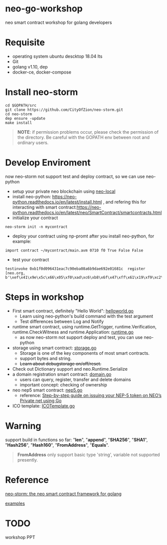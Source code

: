 # neo-go-workshop
neo smart contract workshop for golang developers
# Requisite
* operating system ubuntu descktop 18.04 lts
* Git
* golang v1.10, dep 
* docker-ce, docker-compose

# Install neo-storm
```
cd $GOPATH/src
git clone https://github.com/CityOfZion/neo-storm.git
cd neo-storm
dep ensure -update
make install
```
> **NOTE**: if permission problems occur, please check the permission of the directory. Be careful with the GOPATH env between root and ordinary users.

# Develop Enviroment
 now neo-storm not support test and deploy contract, so we can use neo-python
 
* setup your private neo blockchain using [neo-local](https://github.com/cityofzion/neo-local)
* install neo-python: https://neo-python.readthedocs.io/en/latest/install.html , and refering this for interacting with smart contract:https://neo-python.readthedocs.io/en/latest/neo/SmartContract/smartcontracts.html
* initialize your contract
```
neo-storm init -n mycontract
```
* deploy your contract using np-promt after you install neo-python, for example:
```
import contract ~/mycontract/main.avm 0710 f0 True False False
```
* test your contract
```
testinvoke 0xb1f0d096431eac7c90eba08a6b9dae692e01681c  register [neo.org, b'\xef\x41\x9e\x5c\x66\x05\xf0\xad\xc6\xb8\x6f\x47\xff\x61\x19\xf9\xc2\x5d\x0e\x0f']
```
# Steps in workshop
* First smart contract, definitely "Hello World": [helloworld.go](https://github.com/KickSeason/neo-go-workshop/tree/master/helloworld)
    * Learn using neo-python's build command with the test argument
    * Test differences between Log and Notify
* runtime smart contract, using runtime.GetTrigger, runtime.Verification, runtime.CheckWitness and runtime.Application: [runtime.go](https://github.com/CityOfZion/neo-storm/blob/master/examples/runtime/runtime.go)
   * as now neo-storm not support deploy and test, you can use neo-python
* storage using smart contract: [storage.go](https://github.com/CityOfZion/neo-storm/blob/master/examples/storage/storage.go)
    * Storage is one of the key components of most smart contracts.
    * support bytes and string.
    * ~~Learn about debugstorage on/off/reset.~~
* Check out Dictionary support and neo.Runtime.Serialize
* a domain registration smart contract: [domain.go](https://github.com/KickSeason/neo-go-workshop/blob/master/domain/domain.go)
    * users can query, register, transfer and delete domains
    * important concept: checking of ownership
* neo nep5 smart contract: [nep5.go](https://github.com/CityOfZion/neo-storm/tree/master/examples/token)
   * reference: [Step-by-step guide on issuing your NEP-5 token on NEO’s Private net using Go](https://medium.com/coinmonks/neo-token-contract-nep-5-in-go-f6b0102c59ee)
* ICO template: [ICOTemplate.go](https://github.com/KickSeason/neo-go-workshop/blob/master/ICOTemplate/ICOTemplate.go)

# Warning
support build in functions so far: "__len__", "__append__", "__SHA256__", "__SHA1__", "__Hash256__", "__Hash160__", "__FromAddress__", "__Equals__".
> __FromAddress__ only support basic type 'string', variable not supported presently. 

# Reference
[neo-storm: the neo smart contract framework for golang](https://github.com/CityOfZion/neo-storm)

[examples](https://github.com/CityOfZion/neo-storm/tree/master/examples)

# TODO
workshop PPT
